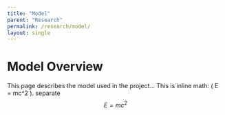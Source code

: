 ```yaml
---
title: "Model"
parent: "Research"
permalink: /research/model/
layout: single
---
```


<style>
.page__content {
  max-width: 100% !important;
  width: 100% !important;
  padding-left: 2rem;
  padding-right: 2rem;
}
</style>

# Model Overview

This page describes the model used in the project...
This is inline math: \( E = mc^2 \).
separate
$$  
E = mc^2  
$$
